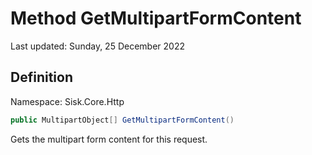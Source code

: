 # Method GetMultipartFormContent
Last updated: Sunday, 25 December 2022

## Definition
Namespace: Sisk.Core.Http

```csharp
public MultipartObject[] GetMultipartFormContent()
```

Gets the multipart form content for this request.


